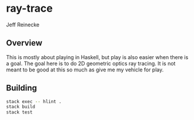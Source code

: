 # ray-trace
Jeff Reinecke

## Overview

This is mostly about playing in Haskell, but play is also easier when there is
a goal. The goal here is to do 2D geometric optics ray tracing. It is not meant
to be good at this so much as give me my vehicle for play.

## Building

```sh
stack exec -- hlint .
stack build
stack test
``` 